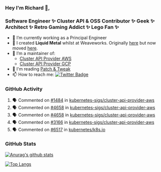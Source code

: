 ### Hey I'm Richard 👋, 

<h3 align="left">Software Engineer ✨ Cluster API & OSS Contributor ✨ Geek ✨ Architect ✨ Retro Gaming Addict ✨ Lego Fan ✨</h3>

- 🔭 I’m currently working as a Principal Engineer
- 📯 I created **Liquid Metal** whilst at Weaveworks. Originally [here](https://github.com/weaveworks-liquidmetal) but now moved [here](https://github.com/liquidmetal-dev).
- 👯 I’m a maintainer of:
  -  [Cluster API Provider AWS](https://github.com/kubernetes-sigs/cluster-api-provider-aws)
  -  [Cluster API Provider GCP](https://github.com/kubernetes-sigs/cluster-api-provider-gcp)
- 💬 I'm reading [Patch & Tweak](https://bjooks.com/products/patch-tweak-exploring-modular-synthesis)
- 📫 How to reach me: [![Twitter Badge](https://img.shields.io/badge/-@fruit_case-00acee?style=flat&logo=Twitter&logoColor=white)](https://twitter.com/intent/follow?screen_name=fruit_case "Follow on Twitter")

### GitHub Activity 

<!--START_SECTION:activity-->
1. 🗣 Commented on [#1484](https://github.com/kubernetes-sigs/cluster-api-provider-aws/issues/1484#issuecomment-2210641766) in [kubernetes-sigs/cluster-api-provider-aws](https://github.com/kubernetes-sigs/cluster-api-provider-aws)
2. 🗣 Commented on [#4658](https://github.com/kubernetes-sigs/cluster-api-provider-aws/issues/4658#issuecomment-2208699077) in [kubernetes-sigs/cluster-api-provider-aws](https://github.com/kubernetes-sigs/cluster-api-provider-aws)
3. 🗣 Commented on [#4658](https://github.com/kubernetes-sigs/cluster-api-provider-aws/issues/4658#issuecomment-2208697969) in [kubernetes-sigs/cluster-api-provider-aws](https://github.com/kubernetes-sigs/cluster-api-provider-aws)
4. 🗣 Commented on [#3166](https://github.com/kubernetes-sigs/cluster-api-provider-aws/issues/3166#issuecomment-2208697294) in [kubernetes-sigs/cluster-api-provider-aws](https://github.com/kubernetes-sigs/cluster-api-provider-aws)
5. 🗣 Commented on [#6517](https://github.com/kubernetes/k8s.io/pull/6517#issuecomment-2208696732) in [kubernetes/k8s.io](https://github.com/kubernetes/k8s.io)
<!--END_SECTION:activity-->

### GitHub Stats

[![Anurag's github stats](https://github-readme-stats.vercel.app/api?username=richardcase&count_private=true&show_icons=true)](https://github.com/anuraghazra/github-readme-stats)

[![Top Langs](https://github-readme-stats.vercel.app/api/top-langs/?username=richardcase&hide=html&layout=compact)](https://github.com/anuraghazra/github-readme-stats)
